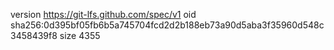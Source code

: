 version https://git-lfs.github.com/spec/v1
oid sha256:0d395bf05fb6b5a745704fcd2d2b188eb73a90d5aba3f35960d548c3458439f8
size 4355
